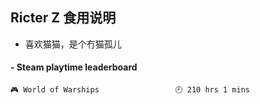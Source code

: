 ## Ricter Z 食用说明
- 喜欢猫猫，是个冇猫孤儿

<!-- steam-box start -->
#### - Steam playtime leaderboard
```text
🎮 World of Warships                 🕘 210 hrs 1 mins
```
<!-- Powered by https://github.com/YouEclipse/steam-box . -->
<!-- steam-box end -->
